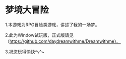 # 梦境大冒险

   1.本游戏为RPG冒险类游戏，讲述了我的一场梦。

   2.此为Window试玩版，正式版请见（https://github.com/daydreamwithme/Dreamwithme）。

   3.祝您玩得愉快^v^~

